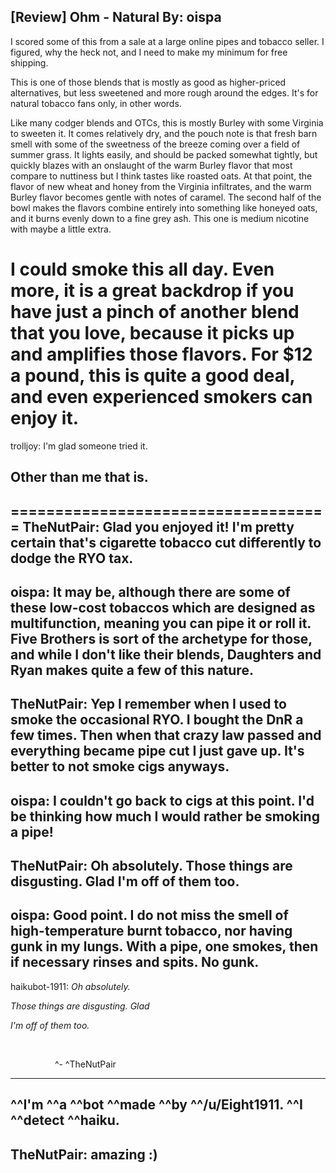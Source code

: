 [Review] Ohm - Natural
By: oispa
---
I scored some of this from a sale at a large online pipes and tobacco seller. I figured, why the heck not, and I need to make my minimum for free shipping.

This is one of those blends that is mostly as good as higher-priced alternatives, but less sweetened and more rough around the edges. It's for natural tobacco fans only, in other words.

Like many codger blends and OTCs, this is mostly Burley with some Virginia to sweeten it. It comes relatively dry, and the pouch note is that fresh barn smell with some of the sweetness of the breeze coming over a field of summer grass. It lights easily, and should be packed somewhat tightly, but quickly blazes with an onslaught of the warm Burley flavor that most compare to nuttiness but I think tastes like roasted oats. At that point, the flavor of new wheat and honey from the Virginia infiltrates, and the warm Burley flavor becomes gentle with notes of caramel. The second half of the bowl makes the flavors combine entirely into something like honeyed oats, and it burns evenly down to a fine grey ash. This one is medium nicotine with maybe a little extra.

I could smoke this all day. Even more, it is a great backdrop if you have just a pinch of another blend that you love, because it picks up and amplifies those flavors. For $12 a pound, this is quite a good deal, and even experienced smokers can enjoy it.
====================================
trolljoy: I'm glad someone tried it.  
  
Other than me that is.  
--
====================================
TheNutPair: Glad you enjoyed it!  I'm pretty certain that's cigarette tobacco cut differently to dodge the RYO tax.
--
oispa: It may be, although there are some of these low-cost tobaccos which are designed as multifunction, meaning you can pipe it or roll it. Five Brothers is sort of the archetype for those, and while I don't like their blends, Daughters and Ryan makes quite a few of this nature.
--
TheNutPair: Yep I remember when I used to smoke the occasional RYO. I bought the DnR a few times. Then when that crazy law passed and everything became pipe cut I just gave up. It's better to not smoke cigs anyways. 
--
oispa: I couldn't go back to cigs at this point. I'd be thinking how much I would rather be smoking a pipe!
--
TheNutPair: Oh absolutely. Those things are disgusting. Glad I'm off of them too. 
--
oispa: Good point. I do not miss the smell of high-temperature burnt tobacco, nor having gunk in my lungs. With a pipe, one smokes, then if necessary rinses and spits. No gunk.
--
haikubot-1911: _Oh absolutely._

_Those things are disgusting. Glad_

_I'm off of them too._


&nbsp;


&nbsp;&nbsp;&nbsp;&nbsp;&nbsp;&nbsp;&nbsp;&nbsp;&nbsp;&nbsp;&nbsp;&nbsp;&nbsp;&nbsp;&nbsp;&nbsp;&nbsp; ^- ^TheNutPair


------------------------------
^^I'm ^^a ^^bot ^^made ^^by ^^/u/Eight1911. ^^I ^^detect ^^haiku.
--
TheNutPair: amazing :)
--
